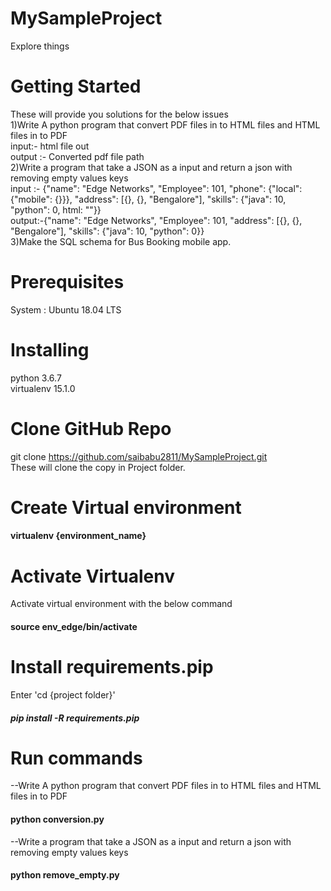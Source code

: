 # MySampleProject
Explore things
# Getting Started
These will provide you solutions for the below issues<br />
1)Write A python program that convert PDF files in to HTML files and HTML files in to PDF<br />
input:- html file out<br />
output :- Converted pdf file path<br />
2)Write a program that take a JSON as a input and return a json with removing empty values keys<br />
input :- {"name": "Edge Networks", "Employee": 101, "phone": {"local": {"mobile": {}}}, "address": [{}, {}, "Bengalore"], "skills": {"java": 10, "python": 0, html: ""}}<br />
output:-{"name": "Edge Networks", "Employee": 101,  "address": [{}, {}, "Bengalore"], "skills": {"java": 10, "python": 0}}<br />
3)Make the SQL schema for Bus Booking mobile app.<br />
# Prerequisites
System : Ubuntu 18.04 LTS

# Installing
python 3.6.7 <br  />
virtualenv 15.1.0<br>
# Clone GitHub Repo
git clone https://github.com/saibabu2811/MySampleProject.git <br>
These will clone the copy in Project folder.
# Create Virtual environment
#### virtualenv {environment_name}

# Activate Virtualenv
Activate virtual environment with the below command<br> 
#### source env_edge/bin/activate

# Install  requirements.pip 
Enter 'cd {project folder}'
##### pip install -R requirements.pip

# Run commands
--Write A python program that convert PDF files in to HTML files and HTML files in to PDF
#### python conversion.py

--Write a program that take a JSON as a input and return a json with removing empty values keys
#### python remove_empty.py













